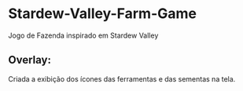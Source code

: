 # Stardew-Valley-Farm-Game
Jogo de Fazenda inspirado em Stardew Valley

## Overlay:
Criada a exibição dos ícones das ferramentas e das sementas na tela.
